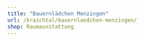 ```yaml
---
title: "Bauernlädchen Menzingen"
url: /kraichtal/bauernlaedchen-menzingen/
shop: Raumausstattung
---
```


